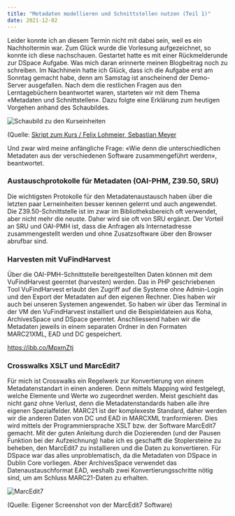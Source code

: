 ```yaml
---
title: "Metadaten modellieren und Schnittstellen nutzen (Teil 1)"
date: 2021-12-02
---
```

Leider konnte ich an diesem Termin nicht mit dabei sein, weil es ein Nachholtermin war. Zum Glück wurde die Vorlesung aufgezeichnet, so konnte ich diese nachschauen. Gestartet hatte es mit einer Rückmelderunde zur DSpace Aufgabe. Was mich daran erinnerte meinen Blogbeitrag noch zu schreiben. Im Nachhinein hatte ich Glück, dass ich die Aufgabe erst am Sonntag gemacht habe, denn am Samstag ist anscheinend der Demo-Server ausgefallen. 
Nach dem die restlichen Fragen aus den Lerntagebüchern beantwortet waren, starteten wir mit dem Thema «Metadaten und Schnittstellen». Dazu folgte eine Erklärung zum heutigen Vorgehen anhand des Schaubildes.  

![Schaubild zu den Kurseinheiten]( https://i.ibb.co/rHFD1SH/Schaubild.png)  

(Quelle: [Skript zum Kurs / Felix Lohmeier, Sebastian Meyer](https://bain.felixlohmeier.de/#/05_metadaten-modellieren-und-schnittstellen-nutzen?id=zwischenstand-schaubild)  

Und zwar wird meine anfängliche Frage: «Wie denn die unterschiedlichen Metadaten aus der verschiedenen Software zusammengeführt werden», beantwortet.  

### Austauschprotokolle für Metadaten (OAI-PHM, Z39.50, SRU)
Die wichtigsten Protokolle für den Metadatenaustausch haben über die letzten paar Lerneinheiten besser kennen gelernt und auch angewendet. Die Z39.50-Schnittstelle ist im zwar im Bibliotheksbereich oft verwendet, aber nicht mehr die neuste. Daher wird sie oft von SRU ergänzt. Der Vorteil an SRU und OAI-PMH ist, dass die Anfragen als Internetadresse zusammengestellt werden und ohne Zusatzsoftware über den Browser abrufbar sind.  

### Harvesten mit VuFindHarvest
Über die OAI-PMH-Schnittstelle bereitgestellten Daten können mit dem VuFindHarvest geerntet (harvesten) werden. Das in PHP geschriebenen Tool VuFindHarvest erlaubt den Zugriff auf die Systeme ohne Admin-Login und den Export der Metadaten auf den eigenen Rechner. Dies haben wir auch bei unseren Systemen angewendet. So haben wir über das Terminal in der VM den VuFindHarvest installiert und die Beispieldateien aus Koha, ArchivesSpace und DSpace geerntet. Anschliessend haben wir die Metadaten jeweils in einem separaten Ordner in den Formaten MARC21XML, EAD und DC gespeichert.    

<https://ibb.co/MpxmZtj>

### Crosswalks XSLT und MarcEdit7
Für mich ist Crosswalks ein Regelwerk zur Konvertierung von einem Metadatenstandart in einen anderen. Denn mittels Mapping wird festgelegt, welche Elemente und Werte wo zugeordnet werden. Meist geschieht das nicht ganz ohne Verlust, denn die Metadatenstandards haben alle ihre eigenen Spezialfelder. MARC21 ist der komplexeste Standard, daher werden wir die anderen Daten von DC und EAD in MARCXML tranformieren. Dies wird mittels der Programmiersprache XSLT bzw. der Software MarcEdit7 gemacht. Mit der guten Anleitung durch die Dozierenden (und der Pausen Funktion bei der Aufzeichnung) habe ich es geschafft die Stoplersteine zu beheben, den MarcEdit7 zu installieren und die Daten zu konvertieren. Für DSpace war das alles unproblematisch, da die Metadaten von DSpace in Dublin Core vorliegen. Aber ArchivesSpace verwendet das Datenaustauschformat EAD, weshalb zwei Konvertierungsschritte nötig sind, um am Schluss MARC21-Daten zu erhalten.  

![MarcEdit7]( https://i.ibb.co/bL9mRqd/Marc-Edit7.png)  

(Quelle: Eigener Screenshot von der MarcEdit7 Software)

